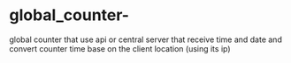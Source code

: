 # global_counter-
global counter that use api or central server that receive time and date and convert counter time base on the client location  (using its ip)
